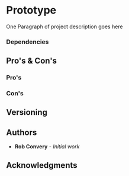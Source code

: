 # Prototype

One Paragraph of project description goes here

### Dependencies

## Pro's & Con's
### Pro's

### Con's

## Versioning

## Authors

* **Rob Convery** - *Initial work*

## Acknowledgments

